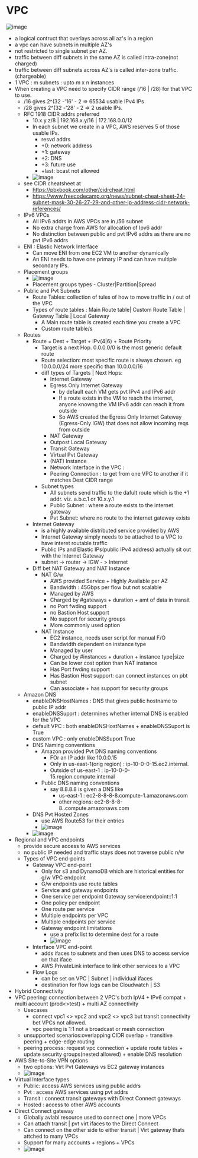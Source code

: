 
# VPC
![image](https://user-images.githubusercontent.com/466385/230110176-bb24d609-d711-4e3b-abe2-f285f32f03c4.png)

- a logical contruct that overlays across all az's in a region
- a vpc can have subnets in multiple AZ's
- not restricted to single subnet per AZ.
- traffic between diff subnets in the same AZ is called intra-zone(not charged)
- traffic between diff subnets across AZ's is called inter-zone traffic.(chargeable)
- 1 VPC : m subnets : upto m x n instances
- When creating a VPC need to specify CIDR range (/16 | /28) for that VPC to use.
  - /16 gives 2^(32 -'16' - 2 => 65534 usable IPv4 IPs
  - /28 gives 2^(32 -'28' - 2 => 2 usable IPs.
  - RFC 1918 CIDR addrs preferred
    - 10.x.y.z/8 | 192.168.x.y/16 | 172.168.0.0/12
    - In each subnet we create in a VPC, AWS reserves 5 of those usable IPs.    
      - resvd addrs
      - +0: network address
      - +1: gateway
      - +2: DNS
      - +3: future use
      - +last: bcast not allowed
    - ![image](https://user-images.githubusercontent.com/466385/230108842-43cea789-bfbc-4f4d-ad4e-ea4771745632.png)
  - see CIDR cheatsheet at 
    - https://pbxbook.com/other/cidrcheat.html
    - https://www.freecodecamp.org/news/subnet-cheat-sheet-24-subnet-mask-30-26-27-29-and-other-ip-address-cidr-network-references/
  - IPv6 VPCs
    - All IPv6 addrs in AWS VPCs are in /56 subnet
    - No extra charge from AWS for allocation of Ipv6 addr
    - No distinction between public and pvt IPv6 addrs as there are no pvt IPv6 addrs
  - ENI : Elastic Network Interface
    - Can move ENI from one EC2 VM to another dynamically
    - An ENI needs to have one primary IP and can have multiple secondary IPs.
  - Placement groups
    - ![image](https://user-images.githubusercontent.com/466385/230322408-87bbee1f-271e-4665-b322-0026e49dcb1f.png)
    - Placement groups types - Cluster|Partition|Spread
  - Public and Pvt Subnets
    - Route Tables: collection of tules of how to move traffic in / out of the VPC
    - Types of route tables : Main Route table| Custom Route Table | Gateway Table | Local Gateway
      - A Main route table is created each time you create a VPC
      - Custom route table/s
   - Routes
     - Route = Dest + Target + IPv(4|6) + Route Priority
       - Target is a next Hop. 0.0.0.0/0 is the most generic default route
       - Route selection: most specific route is always chosen. eg 10.0.0.0/24 more specific than 10.0.0.0/16
       - diff types of Targets | Next Hops:
         - Internet Gateway
         - Egress Only Internet Gateway
           - by default each VM gets pvt IPv4 and IPv6 addr
           - If a route exists in the VM to reach the internet, anyone knowng the VM IPv6 addr can reach it from outside
           - So AWS created the Egress Only Internet Gateway (Egress-Only IGW) that does not allow incoming reqs from outside
         - NAT Gateway
         - Outpost Local Gateway
         - Transit Gateway
         - Virtual Pvt Gateway
         - (NAT) Instance
         - Network Interface in the VPC : 
         - Peering Connection : to get from one VPC to another if it matches Dest CIDR range
       - Subnet types
         - All subnets send traffic to the dafult route which is the +1 addr. viz. a.b.c.1 or 10.x.y.1  
         - Public Subnet : where a route exists to the internet gateway
         - Pvt Subnet: where no route to the internet gateway exists   
      - Internet Gateway
        - is a highly available distributed service provided by AWS
        - Internet Gateway simply needs to be attached to a VPC to have interet routable traffic
        - Public IPs and Elastic IPs(public IPv4 address) actually sit out with the Internet Gateway
        - subnet -> router -> IGW - > Internet
      - Diff bet NAT Gateway and NAT Instance
        - NAT G/w
          - AWS provided Service + Highly Available per AZ
          - Bandwidth : 45Gbps per flow but not scalable
          - Managed by AWS
          - Charged by #gateways + duration + amt of data in transit
          - no Port fwding support
          - no Bastion Host support
          - No support for security groups
          - More commonly used option
        - NAT Instance
          - EC2 instance, needs user script for manual F/O 
          - Bandwidth dependent on instance type
          - Managed by user
          - Charged by #instances + duration + instance type|size
          - Can be lower cost option than NAT instance
          - Has Port fwding support
          - Has Bastion Host support: can connect instances on pbt subnet
          - Can associate + has support for security groups
   - Amazon DNS
     - enableDNSHostNames : DNS that gives public hostname to public IP addr
     - enableDNSSuport : determines whether internal DNS is enabled for the VPC
     - default VPC : both enableDNSHostNames + enableDNSSuport is True
     - custom VPC : only enableDNSSuport True
     - DNS Naming conventions
       - Amazon provided Pvt DNS naming conventions 
         - FOr an IP addr like 10.0.0.15
         - Only in us-east-1(orig region) : ip-10-0-0-15.ec2.internal.
         - Outside of us-east-1           : ip-10-0-0-15.region.compute.internal
       - Public DNS naming conventions
         - say 8.8.8.8 is given a DNS like 
           - us-east-1    : ec2-8-8-8-8.compute-1.amazonaws.com  
           - other regions: ec2-8-8-8-8.<region>.compute.amazonaws.com
     - DNS Pvt Hosted Zones
       - use AWS Route53 for their entries
       - ![image](https://user-images.githubusercontent.com/466385/230753933-7faf8343-eb21-4318-827e-ac9d6be47f9c.png)
     - ![image](https://user-images.githubusercontent.com/466385/230754067-b5302492-7290-4602-b57a-cfabac6422e7.png)
- Regional and VPC endpoints
  - provide secure access to AWS services
  - no public IP needed and traffic stays does not traverse public n/w
  - Types of VPC end-points
    - Gateway VPC end-point
      - Only for s3 and DynamoDB which are historical entities for g/w VPC endpoint
      - G/w endpoints use route tables
      - Service and gateway endpoints
      - One service per endpoint Gateway service:endpoint::1:1
      - One policy per endpoint 
      - One route per service
      - Multiple endpoints per VPC
      - Multiple endpoints per service
      - Gateway endpoint limitations
        - use a prefix list to determine dest for a route
        - ![image](https://user-images.githubusercontent.com/466385/232687164-fd836b48-c35a-47ee-a6d7-1503023a038e.png)
    - Interface VPC end-point
      - adds ifaces to subnets and then uses DNS to access service on that iface
      - AWS PrivateLink interface to link other services to a VPC
    - Flow Logs
      - can be set on VPC | Subnet | individual ifaces
      - destination for flow logs can be Cloudwatch | S3
- Hybrid Connectivity
- VPC peering: connection between 2 VPC's both IpV4 + IPv6 compat + multi account (prod<>test) + multi AZ connectivity
  - Usecases
    - connect vpc1 <> vpc2 and vpc2 <> vpc3 but transit connectivity bet VPCs not allowed.
    - vpc peering is 1:1 not a broadcast or mesh connection 
  - unsupported scenarios:overlapping CIDR overlap + transitive peering + edge-edge routing
  - peering process: request vpc connection + update route tables + update security groups(nested allowed) + enable DNS resolution 
- AWS Site-to-Site VPN options
  - two options: Virt Pvt Gateways vs EC2 gateway instances
  - ![image](https://user-images.githubusercontent.com/466385/232767011-efc1a4e3-ff25-409b-8220-26588512c094.png)
- Virtual Interface types
  - Public: access AWS services using public addrs
  - Pvt : access AWS services using pvt addrs
  - Transit : connect transit gateways with Direct Connect gateways
  - Hosted : access to other AWS accounts
- Direct Connect gateway
  - Globally avlabl resource used to connect one | more VPCs
  - Can attach transit | pvt virt ifaces to the Direct Connect
  - Can connect on the other side to either transit | Virt gateway thats attched to many VPCs
  - Support for many accounts + regions +  VPCs  
  - ![image](https://user-images.githubusercontent.com/466385/232773557-190da2d7-6078-404b-88e0-df933659d7b8.png)

  
  

  
  

